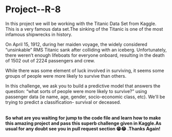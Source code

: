 # Project--R-8

<table>
In this project we will be working with the Titanic Data Set from Kaggle.<br/>
This is a very famous data set.The sinking of the Titanic is one of the most infamous shipwrecks in history.<br/>

On April 15, 1912, during her maiden voyage, the widely considered “unsinkable” RMS Titanic sank after colliding with an iceberg. Unfortunately, there weren’t enough lifeboats for everyone onboard, resulting in the death of 1502 out of 2224 passengers and crew.<br/>

While there was some element of luck involved in surviving, it seems some groups of people were more likely to survive than others.<br/>

In this challenge, we ask you to build a predictive model that answers the question: “what sorts of people were more likely to survive?” using passenger data (ie name, age, gender, socio-economic class, etc).
We'll be trying to predict a classification- survival or deceased.<br/>
  
</table>

**So what are you waiting for jump to the code file and learn how to make this amazing project and pass this superb challenge given in Kaggle.As usual for any doubt see you in pull
request section 😁😂 .Thanks Again!**

